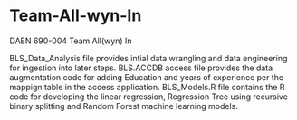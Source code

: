 # Team-All-wyn-In
DAEN 690-004 Team All(wyn) In

BLS_Data_Analysis file provides intial data wrangling and data engineering for ingestion into later steps.
BLS.ACCDB access file provides the data augmentation code for adding Education and years of experience per the mappign table in the access application.
BLS_Models.R file contains the R code for developing the linear regression, Regression Tree using recursive binary splitting and Random Forest machine learning models.
